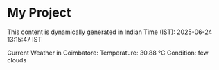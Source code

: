 # My Project

This content is dynamically generated in Indian Time (IST): 2025-06-24 13:15:47 IST


Current Weather in Coimbatore:
Temperature: 30.88 °C
Condition: few clouds
